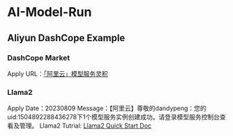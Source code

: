 # AI-Model-Run

## Aliyun DashCope Example

### DashCope Market
Apply URL：[「阿里云」模型服务灵积](https://dashscope.console.aliyun.com/model?spm=5176.28072958.J_3565584980.5.5dd8764f5gnwqO)

### Llama2
Apply Date：20230809
Message：【阿里云】尊敬的dandypeng：您的uid:1504892288436278下1个模型服务实例创建成功。请登录模型服务控制台查看及管理。
Llama2 Tutrial: [Llama2 Quick Start Doc](https://help.aliyun.com/zh/dashscope/developer-reference/quick-start-4?spm=a2c4g.11186623.0.0.1e7c7abevdIRGn)
